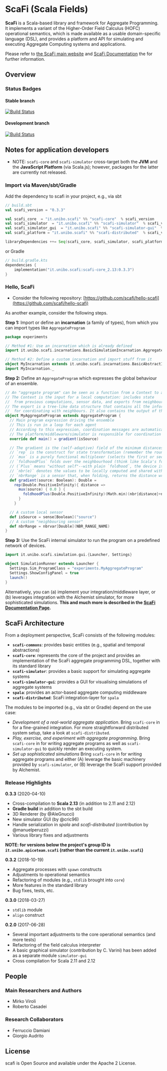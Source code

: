 # ScaFi (**Sca**la **Fi**elds) #

**ScaFi** is a Scala-based library and framework for Aggregate Programming.
It implements a variant of the Higher-Order Field Calculus (HOFC) operational semantics,
 which is made available as a usable domain-specific language (DSL),
and provides a platform and API for simulating and executing Aggregate Computing systems and applications.

Please refer to [the ScaFi main website](https://scafi.github.io/) 
 and [ScaFi Documentation](https://scafi.github.io/docs) the for further information.


## Overview

### Status Badges

#### Stable branch

[![Build Status](https://travis-ci.org/scafi/scafi.svg?branch=master)](https://travis-ci.org/scafi/scafi)

#### Development branch

[![Build Status](https://travis-ci.org/scafi/scafi.svg?branch=develop)](https://travis-ci.org/scafi/scafi)

## Notes for application developers

- NOTE: `scafi-core` and `scafi-simulator` cross-target both the **JVM** and the **JavaScript Platform** (via Scala.js); however, 
 packages for the latter are currently not released.

### Import via Maven/sbt/Gradle

Add the dependency to scafi in your project, e.g., via sbt

```scala
// build.sbt
val scafi_version = "0.3.3"

val scafi_core  = "it.unibo.scafi" %% "scafi-core"  % scafi_version
val scafi_simulator  = "it.unibo.scafi" %% "scafi-simulator"  % scafi_version
val scafi_simulator_gui  = "it.unibo.scafi" %% "scafi-simulator-gui"  % scafi_version
val scafi_platform = "it.unibo.scafi" %% "scafi-distributed"  % scafi_version

libraryDependencies ++= Seq(scafi_core, scafi_simulator, scafi_platform)
```

or Gradle

```kotlin
// build.gradle.kts
dependencies {
    implementation("it.unibo.scafi:scafi-core_2.13:0.3.3")
}
```

### Hello, ScaFi

* Consider the following repository: [https://github.com/scafi/hello-scafi](https://github.com/scafi/hello-scafi)

As another example, consider the following steps.

**Step 1:** Import or define an **incarnation** (a family of types),
from which you can import types like `AggregateProgram`
```scala
package experiments

// Method #1: Use an incarnation which is already defined
import it.unibo.scafi.incarnations.BasicSimulationIncarnation.AggregateProgram

// Method #2: Define a custom incarnation and import stuff from it
object MyIncarnation extends it.unibo.scafi.incarnations.BasicAbstractIncarnation
import MyIncarnation._
```

**Step 2:** Define an `AggregateProgram` which expresses the global behaviour of an ensemble.

```scala
// An "aggregate program" can be seen as a function from a Context to an Export
// The Context is the input for a local computation: includes state 
//  from previous computations, sensor data, and exports from neighbours.
// The export is a tree-like data structure that contains all the information needed
//  for coordinating with neighbours. It also contains the output of the computation.
object MyAggregateProgram extends AggregateProgram {
  // Main program expression driving the ensemble
  // This is run in a loop for each agent
  // According to this expression, coordination messages are automatically generated
  // The platform/middleware/simulator is responsible for coordination
  override def main() = gradient(isSource)

  // The gradient is the (self-adaptive) field of the minimum distances from source nodes
  // `rep` is the construct for state transformation (remember the round-by-round loop behaviour)
  // `mux` is a purely functional multiplexer (selects the first or second branch according to condition)
  // `foldhoodPlus` folds over the neighbourhood (think like Scala's fold)
  // (`Plus` means "without self"--with plain `foldhood`, the device itself is folded)
  // `nbr(e)` denotes the values to be locally computed and shared with neighbours
  // `nbrRange` is a sensor that, when folding, returns the distance wrt each neighbour
  def gradient(source: Boolean): Double =
    rep(Double.PositiveInfinity){ distance =>
      mux(source) { 0.0 } {
        foldhoodPlus(Double.PositiveInfinity)(Math.min)(nbr{distance}+nbrRange)
      }
    }

  // A custom local sensor
  def isSource = sense[Boolean]("source")
  // A custom "neighbouring sensor"
  def nbrRange = nbrvar[Double](NBR_RANGE_NAME)
}
```

**Step 3:** Use the ScaFi internal simulator to run the program on a predefined network of devices.

```scala
import it.unibo.scafi.simulation.gui.{Launcher, Settings}

object SimulationRunner extends Launcher {
  Settings.Sim_ProgramClass = "experiments.MyAggregateProgram"
  Settings.ShowConfigPanel = true
  launch()
}
```

Alternatively, you can (a) implement your integration/middleware layer,
or (b) leverages integration with the Alchemist simulator, for more
sophisticated simulations.
**This and much more is described in the [ScaFi Documentation Page](https://scafi.github.io/docs).**

## ScaFi Architecture

From a deployment perspective, ScaFi consists of the following modules:

* **`scafi-commons`**: provides basic entities (e.g., spatial and temporal abstractions)
* **`scafi-core`**: represents the core of the project and provides an implementation of the ScaFi aggregate programming DSL,
  together with its standard library
* **`scafi-simulator`**: provides a basic support for simulating aggregate systems
* **`scafi-simulator-gui`**: provides a GUI for visualising simulations of aggregate systems
* **`spala`**: provides an actor-based aggregate computing middleware
* **`scafi-distributed`**: ScaFi integration-layer for `spala`

The modules to be imported (e.g., via sbt or Gradle) depend on the use case:

* _Development of a real-world aggregate application_.
  Bring `scafi-core` in for a fine-grained integration. For more straightforward distributed system setup, take a look at `scafi-distributed`.
* _Play, exercise, and experiment with aggregate programming_.
  Bring `scafi-core` in for writing aggregate programs as well as `scafi-simulator-gui` to quickly render an executing system.
* _Set up sophisticated simulations_
  Bring `scafi-core` in for writing aggregate programs
  and either (A) leverage the basic machinery provided by `scafi-simulator`,
  or (B) leverage the ScaFi support provided by Alchemist.

### Release Highlights

**0.3.3** (2020-04-10)

* Cross-compilation to **Scala 2.13** (in addition to 2.11 and 2.12)
* **Gradle build** in addition to the sbt build
* 3D Renderer (by @AleGnucci)
* New simulator GUI (by @cric96)
* Handle serialization in *spala* and *scafi-distributed* (contribution by @manuelperuzzi)
* Various library fixes and adjustments

**NOTE: for versions below the project's group ID is `it.unibo.apiceteam.scafi` (rather than the current **`it.unibo.scafi`**)**

**0.3.2** (2018-10-19)

* Aggregate processes with `spawn` constructs
* Adjustments to operational semantics
* Refactoring of modules (e.g., `stdlib` brought into `core`)
* More features in the standard library
* Bug fixes, tests, etc.

**0.3.0** (2018-03-27)

* `stdlib` module
* `align` construct

**0.2.0** (2017-06-28)

* Several important adjustments to the core operational semantics (and more tests)
* Refactoring of the field calculus interpreter
* A basic graphical simulator (contribution by C. Varini) has been added as a separate module `simulator-gui`
* Cross compilation for Scala 2.11 and 2.12

## People

### Main Researchers and Authors

* Mirko Viroli
* Roberto Casadei

### Research Collaborators

* Ferruccio Damiani
* Giorgio Audrito


## License ##

scafi is Open Source and available under the Apache 2 License.
